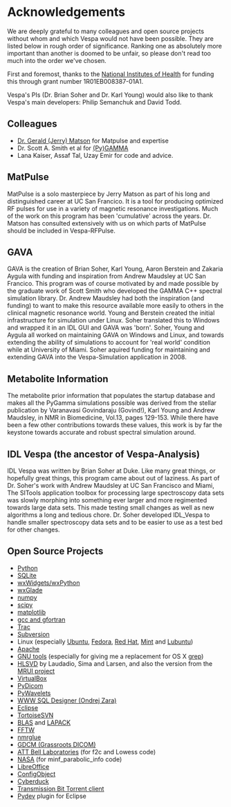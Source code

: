 # Acknowledgements
We are deeply grateful to many colleagues and open source projects without whom and which Vespa would not have been possible. They are listed below in rough order of significance. Ranking one as absolutely more important than another is doomed to be unfair, so please don't read too much into the order we've chosen.

First and foremost, thanks to the [National Institutes of Health](http://www.nih.gov/) for funding this through grant number 1R01EB008387-01A1. 

Vespa's PIs (Dr. Brian Soher and Dr. Karl Young) would also like to thank Vespa's main developers: Philip Semanchuk and David Todd.

## Colleagues
 * [Dr. Gerald (Jerry) Matson](http://www.cind.research.va.gov/staff/matsong.asp) for Matpulse and expertise
 * Dr. Scott A. Smith et al for [(Py)GAMMA](http://scion.duhs.duke.edu/vespa/gamma/)
 * Lana Kaiser, Assaf Tal, Uzay Emir for code and advice.

## MatPulse
MatPulse is a solo masterpiece by Jerry Matson as part of his long and distinguished career at UC San Francico. It is a tool for producing optimized RF pulses for use in a variety of magnetic resonance investigations. Much of the work on this program has been 'cumulative' across the years. Dr. Matson has consulted extensively with us on which parts of MatPulse should be included in Vespa-RFPulse.

## GAVA
GAVA is the creation of Brian Soher, Karl Young, Aaron Berstein and Zakaria Aygula with funding and inspiration from Andrew Maudsley at UC San Francico. This program was of course motivated by and made possible by the graduate work of Scott Smith who developed the GAMMA C++ spectral simulation library. Dr. Andrew Maudsley had both the inspiration (and funding) to want to make this resource available more easily to others in the clinical magnetic resonance world. Young and Berstein created the initial infrastructure for simulation under Linux. Soher translated this to Windows and wrapped it in an IDL GUI and GAVA was 'born'. Soher, Young and Aygula all worked on maintaining GAVA on Windows and Linux, and towards extending the ability of simulations to account for 'real world' condition while at University of Miami. Soher aquired funding for maintaining and extending GAVA into the Vespa-Simulation application in 2008.

## Metabolite Information
The metabolite prior information that populates the startup database and makes all the PyGamma simulations possible was derived from the stellar publication by Varanavasi Govindaraju (Govind!), Karl Young and Andrew Maudsley, in NMR in Biomedicine, Vol.13, pages 129-153. While there have been a few other contributions towards these values, this work is by far the keystone towards accurate and robust spectral simulation around.

## IDL Vespa (the ancestor of Vespa-Analysis)
IDL Vespa was written by Brian Soher at Duke. Like many great things, or hopefully great things, this program came about out of laziness. As part of Dr. Soher's work with Andrew Maudsley at UC San Francisco and Miami, The SITools application toolbox for processing large spectroscopy data sets was slowly morphing into something ever larger and more regimented towards large data sets. This made testing small changes as well as new algorithms a long and tedious chore. Dr. Soher developed IDL_Vespa to handle smaller spectroscopy data sets and to be easier to use as a test bed for other changes.

## Open Source Projects
 * [Python](http://www.python.org/)
 * [SQLite](http://www.sqlite.org/)
 * [wxWidgets/wxPython](http://wxpython.org/)
 * [wxGlade](http://wxglade.sourceforge.net/)
 * [numpy](http://numpy.scipy.org/)
 * [scipy](http://www.scipy.org/)
 * [matplotlib](http://matplotlib.sourceforge.net/)
 * [gcc and gfortran](http://gcc.gnu.org/)
 * [Trac](http://trac.edgewall.org/)
 * [Subversion](http://subversion.tigris.org/)
 * Linux (especially [Ubuntu](http://www.ubuntu.com/), [Fedora](http://fedoraproject.org/), [Red Hat](http://www.redhat.com/), [Mint](http://linuxmint.com/) and [Lubuntu](http://lubuntu.net/))
 * [Apache](http://www.apache.org/)
 * [GNU tools](http://www.gnu.org/) (especially for giving me a replacement for OS X [grep](http://www.gnu.org/software/grep/))
 * [HLSVD](http://scion.duhs.duke.edu/vespa/analysis/wiki/HlsvdOverview) by Laudadio, Sima and Larsen, and also the version from the [MRUI project](http://www.mrui.uab.es/)
 * [VirtualBox](https://www.virtualbox.org/)
 * [PyDicom](http://code.google.com/p/pydicom/)
 * [PyWavelets](http://www.pybytes.com/pywavelets/)
 * [WWW SQL Designer (Ondrej Zara)](http://code.google.com/p/wwwsqldesigner/)
 * [Eclipse](http://www.eclipse.org/)
 * [TortoiseSVN](http://tortoisesvn.net/)
 * [BLAS](http://www.netlib.org/blas/) and [LAPACK](http://www.netlib.org/lapack/)
 * [FFTW](http://www.fftw.org/)
 * [nmrglue](http://code.google.com/p/nmrglue/)
 * [GDCM (Grassroots DICOM)](http://sourceforge.net/apps/mediawiki/gdcm)
 * [ATT Bell Laboratories](http://www.research.att.com/) (for f2c and Lowess code)
 * [NASA](http://idlastro.gsfc.nasa.gov/) (for minf_parabolic_info code)
 * [LibreOffice](http://www.libreoffice.org/)
 * [ConfigObject](https://hg.gawel.org/ConfigObject/)
 * [Cyberduck](http://cyberduck.ch/)
 * [Transmission Bit Torrent client](http://www.transmissionbt.com/)
 * [Pydev](http://pydev.org/) plugin for Eclipse